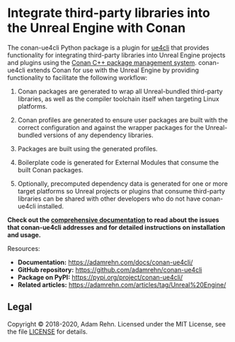 Integrate third-party libraries into the Unreal Engine with Conan
=================================================================

The conan-ue4cli Python package is a plugin for [ue4cli](https://github.com/adamrehn/ue4cli) that provides functionality for integrating third-party libraries into Unreal Engine projects and plugins using the [Conan C++ package management system](https://conan.io/). conan-ue4cli extends Conan for use with the Unreal Engine by providing functionality to facilitate the following workflow:

1. Conan packages are generated to wrap all Unreal-bundled third-party libraries, as well as the compiler toolchain itself when targeting Linux platforms.

2. Conan profiles are generated to ensure user packages are built with the correct configuration and against the wrapper packages for the Unreal-bundled versions of any dependency libraries.

3. Packages are built using the generated profiles.

4. Boilerplate code is generated for External Modules that consume the built Conan packages.

5. Optionally, precomputed dependency data is generated for one or more target platforms so Unreal projects or plugins that consume third-party libraries can be shared with other developers who do not have conan-ue4cli installed.

**Check out the [comprehensive documentation](https://adamrehn.com/docs/conan-ue4cli/) to read about the issues that conan-ue4cli addresses and for detailed instructions on installation and usage.**

Resources:

- **Documentation:** <https://adamrehn.com/docs/conan-ue4cli/>
- **GitHub repository:** <https://github.com/adamrehn/conan-ue4cli>
- **Package on PyPI:** <https://pypi.org/project/conan-ue4cli/>
- **Related articles:** <https://adamrehn.com/articles/tag/Unreal%20Engine/>

## Legal

Copyright &copy; 2018-2020, Adam Rehn. Licensed under the MIT License, see the file [LICENSE](https://github.com/adamrehn/conan-ue4cli/blob/master/LICENSE) for details.
